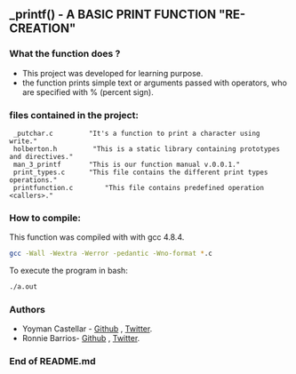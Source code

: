 ## _printf()    -  A BASIC PRINT FUNCTION "RE-CREATION"


### What the function does ?
- This project was developed for learning purpose.
- the function prints simple text or arguments passed with operators, who are specified with % (percent sign).

### files contained in the project:

	 _putchar.c			"It's a function to print a character using write."
	 holberton.h		 "This is a static library containing prototypes and directives."
	 man_3_printf		"This is our function manual v.0.0.1." 
	 print_types.c		"This file contains the different print types operations."
	 printfunction.c		"This file contains predefined operation <callers>."

### How to compile:

This function was compiled with with gcc 4.8.4.
```bash
gcc -Wall -Wextra -Werror -pedantic -Wno-format *.c
```
To execute the program in bash:
```bash
./a.out
```



### Authors
- Yoyman Castellar - [Github](https://github.com/ymcastellar) , [Twitter](https://twitter.com/castellaryoyman).
- Ronnie Barrios- [Github](https://github.com/Eng-RonnieBM) , [Twitter](https://twitter.com/ronniealberto).

###  End of README.md